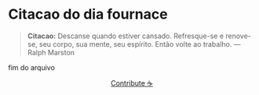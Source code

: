 # Citacao do dia fournace

> **Citacao:** Descanse quando estiver cansado. Refresque-se e renove-se, seu corpo, sua mente, seu espírito. Então volte ao trabalho. — Ralph Marston

fim do arquivo

<watermark-footer>
<p align="center">
  <a href="https://github.com/ruisuan/ruisuan/blob/main/contribute.md">Contribute ☕</a>
</p>
</watermark-footer>
